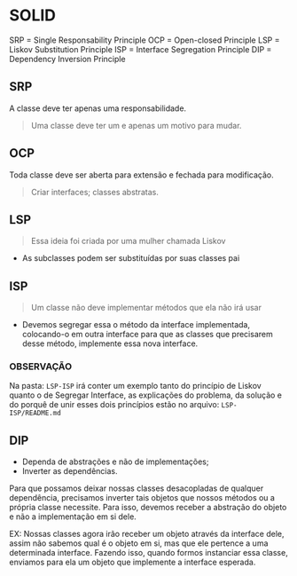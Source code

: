 # SOLID

SRP = Single Responsability Principle
OCP = Open-closed Principle
LSP = Liskov Substitution Principle
ISP = Interface Segregation Principle
DIP = Dependency Inversion Principle

## SRP

A classe deve ter apenas uma responsabilidade.

> Uma classe deve ter um e apenas um motivo para mudar.

## OCP

Toda classe deve ser aberta para extensão e fechada para modificação.

> Criar interfaces; classes abstratas.

## LSP

> Essa ideia foi criada por uma mulher chamada Liskov

- As subclasses podem ser substituídas por suas classes pai

## ISP 

> Um classe não deve implementar métodos que ela não irá usar

- Devemos segregar essa o método da interface implementada, colocando-o em outra interface para que as classes que precisarem desse método, implemente essa nova interface.

### OBSERVAÇÃO

Na pasta: ``LSP-ISP`` irá conter um exemplo tanto do princípio de Liskov quanto o de Segregar Interface, as explicações do problema, da solução e do porquê de unir esses dois princípios estão no arquivo: ``LSP-ISP/README.md``

## DIP

- Dependa de abstrações e não de implementações;
- Inverter as dependências.

Para que possamos deixar nossas classes desacopladas de qualquer dependência, precisamos inverter tais objetos que nossos métodos ou a própria classe necessite. Para isso, devemos receber a abstração do objeto e não a implementação em si dele.

EX: Nossas classes agora irão receber um objeto através da interface dele, assim não sabemos qual é o objeto em si, mas que ele pertence a uma determinada interface. Fazendo isso, quando formos instanciar essa classe, enviamos para ela um objeto que implemente a interface esperada.